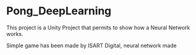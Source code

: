 # Pong_DeepLearning

This project is a Unity Project that permits to show how a Neural Network works.

Simple game has been made by ISART Digital, neural network made 